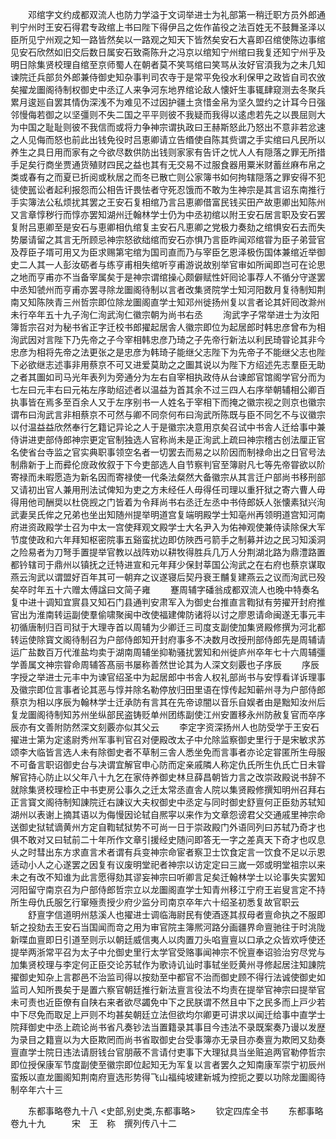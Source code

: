 <!-- { "loadSidebar": true } -->
　　邓绾字文约成都双流人也防力学溢于文词举进士为礼部第一稍迁职方员外郎通判宁州时王安石得君专政绾上书曰陛下得伊吕之佐作苖役之法百姓无不鼓舞圣泽以臣所见宁州观之知一路皆然矣以一路观之知天下皆然矣安石大喜即召绾使陈边事绾见安石欣然如旧交后数日属安石致斋陈升之冯京以绾知宁州绾曰我复还知宁州乎及明日除集贤校理自绾至京师蜀人在朝者莫不笑骂绾曰笑骂从汝好官湏我为之未几知谏院迁兵部贠外郎兼侍御史知杂事判司农寺于是常平免役水利保甲之政皆自司农攽矣擢龙圗阁待制权御史中丞辽人来争河东地界绾论敌人懐奸生事辄肆窥测去冬聚兵累月逡廵自罢其情伪深浅不为难见不过因护疆土贪惜金帛为坚久盟约之计耳今日强邻慢侮若御之以坚彊则不失二国之平平则彼不我疑而我得以逺虑若先之以畏屈则大为中国之耻耻则彼不我信而或将力争神宗谓执政曰王赫斯怒此乃怒出不意非若忿速之人见侮而怒也前此出钱免役时吕恵卿请立告缗使自陈其赀谓之手实绾曰凡民所以养生之具日用而家有之今欲尽数供防出钱则家家有告讦之忧人人有隠落之罪无所措手足矣行商坐贾通货殖财四民之益也其有无交易不过服食器用粟米财蓄丝麻布帛之类或春有之而夏已折阅或秋居之而冬已散亡则公家簿书如何拘辖隠落之罪安得不犯徒使嚚讼者起利报怨而公相告讦畏怯者守死忍饿而不敢为生神宗是其言诏东南推行手实簿法公私烦扰其罢之王安石复相绾乃言吕恵卿借富民钱买田产故恵卿出知陈州又言章惇秽行而惇亦罢知湖州迁翰林学士仍为中丞初绾以附王安石居言职及安石罢复附吕恵卿至是安石与恵卿相仇绾复主安石凡恵卿之党极力奏劾之绾惧安石去而失势屡请留之其言无所顾忌神宗怒欲绌绾而安石亦惧乃言臣昨闻邓绾甞为臣子弟营官及荐臣子壻可用又为臣求赐第宅绾为国司直而乃与宰臣乞恩泽极伤国体兼绾近举御史二人其一人彭汝砺者与练亨甫相失绾听亨甫游说故别举官审如所闻即岂可在论思之地而亨甫亦不当备宰属矣于是神宗谓绾操心颇僻赋性奸囘论事荐人不循分守遂罢中丞知虢州而亨甫亦罢寻除龙圗阁待制以言者改集贤院学士知河阳数月复待制知荆南又知陈陜青三州哲宗即位除龙圗阁直学士知邓州徙扬州复以言者论其奸囘改滁州未行卒年五十九子洵仁洵武洵仁徽宗朝为尚书右丞
　　洵武字子常举进士为汝阳簿哲宗召对为秘书省正字迁校书郎擢起居舎人徽宗即位为起居郎时韩忠彦曾布为相洵武因对言陛下乃先帝之子今宰相韩忠彦乃琦之子先帝行新法以利民琦甞论其非今忠彦为相将先帝之法更张之是忠彦为韩琦子能继父志陛下为先帝子不能继父志也陛下必欲继志述事非用蔡京不可又进爱莫助之之圗其说以为陛下方绍述先志羣臣无助之者其圗如司马光年表列为旁通分为左右自宰相执政侍从台谏郎官馆阁学官分而为七左曰元丰右曰元祐左序助绍述者以温益为首其余不过三四人右序举朝辅相公卿百执事皆在焉多至百余人又于左序别书一人姓名于宰相下而掩之徽宗视之则京也徽宗谓布曰洵武言非相蔡京不可然与卿不同奈何布曰洵武所陈既与臣不同乞不与议徽宗以付温益益欣然奉行乞籍记异论之人于是徽宗决意用京矣召试中书舎人迁给事中兼侍讲进吏部侍郎神宗更定官制独选人官称尚未是正洵武上疏曰神宗稽古创法厘正官名使省台寺监之官实典职事领空名者一切罢去而易之以阶因而制禄命出之日官号法制鼎新于上而彛伦庻政攸叙于下今吏部选人自节察判官至簿尉凡七等先帝甞欲以阶寄禄而未暇愿造为新名因而寄禄使一代条法粲然大备徽宗从其言迁户部尚书移刑部又请初出官人兼用刑法试俾知为吏之方未经任人毋得任司理以重犴狱之寄六曹人毋得用他司酬奨以杜侥觊之门皆着为令拜尚书右丞迁左丞中书侍郎妖人张懐素狱兴洵武妻吴氏侔之兄弟也坐出知随州提举明道宫复端明殿学士知亳州再领明道宫知河南府进资政殿学士召为中太一宫使拜观文殿学士大名尹入为佑神观使兼侍读除保大军节度使政和六年拜知枢密院事五谿蛮扰边即仿陜西弓箭手之制募并边之民习知溪洞之险易者为刀弩手置提举官教以战阵劝以耕牧得胜兵几万人分荆湖北路为鼎澧路置都钤辖司于鼎州以镇抚之迁特进宣和元年拜少保封莘国公洵武之在右府也蔡京谋取燕云洵武以谓盟好百年其可一朝弃之议遂寝后契丹衰王黼复建燕云之议而洵武已殁矣卒时年五十六赠太傅諡曰文简子雍
　　蹇周辅字磻翁成都双流人也晚中特奏名复中进十调知宜賔县又知石门县通判安肃军入为御史台推直言鞫狱有劳擢开封府推官出为淮南转运副使羣偷啸聚闽中改使福建俾防诸将以讨之廖恩请命闽遂无事元丰初循唐制归百司狱于大理寺首以周辅为少卿迁三司度支副使加集贤殿修撰为河北都转运使除寳文阁待制召为户部侍郎知开封府事多不决数月改授刑部侍郎先是周辅请运广盐数百万代淮盐均卖于湖南周辅坐抑勒骚扰罢知和州徙庐州卒年七十六周辅彊学善属文神宗甞命周辅答髙丽书屡称善然世论其为人深文刻覈也子序辰
　　序辰字授之举进士元丰中为谏官绍圣中为起居郎中书舎人权礼部尚书与安惇看详诉理事及徽宗即位言事者论其恶与惇并除名勒停放归田里语在惇传起知蕲州寻为户部侍郎蔡京为相以序辰为翰林学士迁承防有言其在先帝谅闇以音乐自娱者由是黜知汝州后复龙圗阁待制知苏州坐纵部民盗铸贬单州团练副使江州安置移永州防赦复官而卒序辰亦有文善附防然深文刻覈亦似其父云
　　李定字资深扬州人也防受学于王安石擢进士第为定逺尉秀州军事判官召对便殿改太子中允除监察御史里行于是宋敏求苏颂李大临皆言选人未有除御史者不草制三舎人悉坐免而言事者亦论定甞匿所生母服不可备言职诏御史台与决谓宜解官申心防而定亲戚隣人称定仇氏所生仇氏亡日未甞解官持心防止以父年八十九乞在家侍养御史林旦薛昌朝皆力言之改崇政殿说书辞不就除集贤校理检正中书吏房公事久之迁太常丞直舎人院以集贤殿修撰知明州召拜右正言寳文阁待制知諌院迁右諌议大夫权御史中丞定与同时御史舒亶何正臣劾苏轼知湖州以表谢上摘其语以为侮慢因论轼自熈寜以来作为文章怨谤君父交通戚里神宗命送御史狱轼谪黄州方定自鞫轼狱势不可尚一日于崇政殿门外语同列曰苏轼乃奇才也俱不敢对又曰轼前二十年所作文章引援经史随问即答无一字之差真天下奇才也叹息乆之时彗出东方求直言术者谓有兵变神宗命宦者察卫士饮食定言一饮食不足以示恩适动小人之心遂罢之因复有议废明堂祀者神宗以访定定曰三嵗一郊或明堂祖宗以来未之有改不知谁为此言愿得劾其谬妄神宗曰听卿言足矣迁翰林学士以论事失实罢知河阳留守南京召为户部侍郎哲宗立以龙圗阁直学士知青州移江宁府王岩叟言定不持所生母仇氏服乞行窜殛责授少府少监分司南京卒年六十绍圣初悉复故官职云
　　舒亶字信道明州慈溪人也擢进士调临海尉民有使酒逐其叔母者亶命执之不服即斩之投劾去王安石当国闻而竒之用为审官院主簿熈河路分画疆界命亶驰往于时洮陇新喋血亶即日引道至则示以朝廷威信夷人以肉置刀头啗亶亶以口承之众皆欢呼使还提举两浙常平召为太子中允御史里行太学官受赂事闻神宗不恱亶奉诏验治穷尽党与加集贤校理与李定何正臣交论苏轼作为歌诗讥讪时事轼坐贬黄州寻修起居注知諌院擢御史知杂上言郡邑不治监司得以按劾至中都官不治而御史顾不得行法诚使御史如监司人知所畏矣于是置六察官朝廷推行新法亶言役法不均责在提举官神宗曰提举官未可责也近臣僚有自陕右来者欲尽蠲免中下之民朕谓不然且中下之民多而上戸少若中下尽免而取足上戸则不均甚矣朝廷立法但欲均尔卿更可讲求以闻迁给事中直学士院拜御史中丞上疏论尚书省凡奏钞法当置籍录其事目今违法不录既案奏乃谩以发歴为录目之籍亶以为大臣欺罔而尚书省取御史台受事簿亦无录目亦奏亶为欺罔又劾奏亶直学士院日违法请厨钱台官朋蔽不言请付吏事下大理狱具当坐赃追两官勒停哲宗即位授保康军节度副使至徽宗即位起知无为军复以言者罢久之知南康军崇宁初辰州蛮叛以直龙圗阁知荆南府亶选形势得飞山福纯坡建新城为控扼之要以功除龙圗阁待制卒年六十三






　　东都事略卷九十八
<史部,别史类,东都事略>
　　钦定四库全书
　　东都事略卷九十九　　　宋　王　称　撰列传八十二
